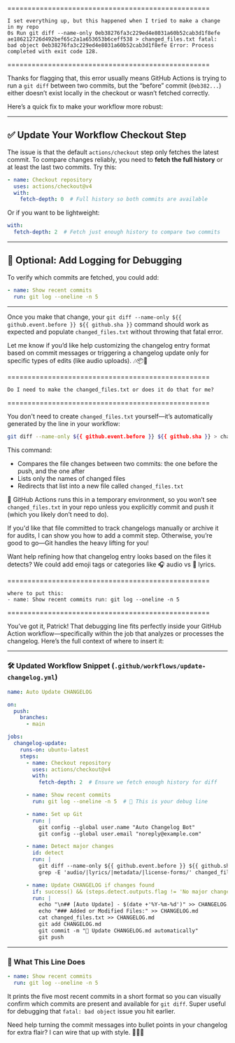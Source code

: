 ==================================================
```
I set everything up, but this happened when I tried to make a change in my repo
0s Run git diff --name-only 0eb38276fa3c229ed4e8031a60b52cab3d1f8efe ae186212726d492bef65c2a1a653653b6ceff538 > changed_files.txt fatal: bad object 0eb38276fa3c229ed4e8031a60b52cab3d1f8efe Error: Process completed with exit code 128.

```
==================================================

Thanks for flagging that, this error usually means GitHub Actions is trying to run a `git diff` between two commits, but the “before” commit (`0eb382...`) either doesn’t exist locally in the checkout or wasn’t fetched correctly.

Here’s a quick fix to make your workflow more robust:

---

## ✅ Update Your Workflow Checkout Step

The issue is that the default `actions/checkout` step only fetches the latest commit. To compare changes reliably, you need to **fetch the full history** or at least the last two commits. Try this:

```yaml
- name: Checkout repository
  uses: actions/checkout@v4
  with:
    fetch-depth: 0  # Full history so both commits are available
```

Or if you want to be lightweight:

```yaml
with:
  fetch-depth: 2  # Fetch just enough history to compare two commits
```

---

## 🧪 Optional: Add Logging for Debugging

To verify which commits are fetched, you could add:

```yaml
- name: Show recent commits
  run: git log --oneline -n 5
```

---

Once you make that change, your `git diff --name-only ${{ github.event.before }} ${{ github.sha }}` command should work as expected and populate `changed_files.txt` without throwing that fatal error.

Let me know if you’d like help customizing the changelog entry format based on commit messages or triggering a changelog update only for specific types of edits (like audio uploads). 🎶📦🔧


==================================================
```
Do I need to make the changed_files.txt or does it do that for me?
```
==================================================

You don't need to create `changed_files.txt` yourself—it’s automatically generated by the line in your workflow:

```bash
git diff --name-only ${{ github.event.before }} ${{ github.sha }} > changed_files.txt
```

This command:
- Compares the file changes between two commits: the one before the push, and the one after
- Lists only the names of changed files
- Redirects that list into a new file called `changed_files.txt`

📂 GitHub Actions runs this in a temporary environment, so you won’t see `changed_files.txt` in your repo unless you explicitly commit and push it (which you likely don’t need to do).

If you'd like that file committed to track changelogs manually or archive it for audits, I can show you how to add a commit step. Otherwise, you’re good to go—Git handles the heavy lifting for you!

Want help refining how that changelog entry looks based on the files it detects? We could add emoji tags or categories like 🎧 audio vs 📝 lyrics.

==================================================
```
where to put this:
- name: Show recent commits run: git log --oneline -n 5
```
==================================================

You’ve got it, Patrick! That debugging line fits perfectly inside your GitHub Action workflow—specifically within the job that analyzes or processes the changelog. Here’s the full context of where to insert it:

---

### 🛠️ Updated Workflow Snippet (`.github/workflows/update-changelog.yml`)

```yaml
name: Auto Update CHANGELOG

on:
  push:
    branches:
      - main

jobs:
  changelog-update:
    runs-on: ubuntu-latest
    steps:
      - name: Checkout repository
        uses: actions/checkout@v4
        with:
          fetch-depth: 2  # Ensure we fetch enough history for diff

      - name: Show recent commits
        run: git log --oneline -n 5  # 🧪 This is your debug line

      - name: Set up Git
        run: |
          git config --global user.name "Auto Changelog Bot"
          git config --global user.email "noreply@example.com"

      - name: Detect major changes
        id: detect
        run: |
          git diff --name-only ${{ github.event.before }} ${{ github.sha }} > changed_files.txt
          grep -E 'audio/|lyrics/|metadata/|license-forms/' changed_files.txt || echo "No major changes" > flag.txt

      - name: Update CHANGELOG if changes found
        if: success() && (steps.detect.outputs.flag != 'No major changes')
        run: |
          echo "\n## [Auto Update] - $(date +'%Y-%m-%d')" >> CHANGELOG.md
          echo "### Added or Modified Files:" >> CHANGELOG.md
          cat changed_files.txt >> CHANGELOG.md
          git add CHANGELOG.md
          git commit -m "📜 Update CHANGELOG.md automatically"
          git push
```

---

### 🧪 What This Line Does

```yaml
- name: Show recent commits
  run: git log --oneline -n 5
```

It prints the five most recent commits in a short format so you can visually confirm which commits are present and available for `git diff`. Super useful for debugging that `fatal: bad object` issue you hit earlier.

Need help turning the commit messages into bullet points in your changelog for extra flair? I can wire that up with style. 🎯📜💫

